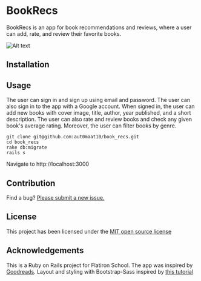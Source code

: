 # BookRecs

BookRecs is an app for book recommendations and reviews, where a user can add, rate, and review their favorite books. 

![Alt text](https://i.imgur.com/dKzLcay.png)

## Installation

## Usage

The user can sign in and sign up using email and password. The user can also sign in to the app with a Google account. When signed in, the user can add new books with cover image, title, author, year published, and a short description. The user can also rate and review books and check any given book's average rating. Moreover, the user can filter books by genre.

```
git clone git@github.com:aut0maat10/book_recs.git
cd book_recs
rake db:migrate
rails s

```
Navigate to http://localhost:3000

## Contribution

Find a bug? [Please submit a new issue.](https://github.com/aut0maat10/book_recs/issues/new)

## License

This project has been licensed under the [MIT open source license](https://github.com/aut0maat10/book_recs/blob/master/LICENSE)

## Acknowledgements
This is a Ruby on Rails project for Flatiron School. 
The app was inspired by [Goodreads](https://www.goodreads.com/). 
Layout and styling with Bootstrap-Sass inspired by [this tutorial](https://www.youtube.com/watch?v=AMai9EZesXY&t=590s)


